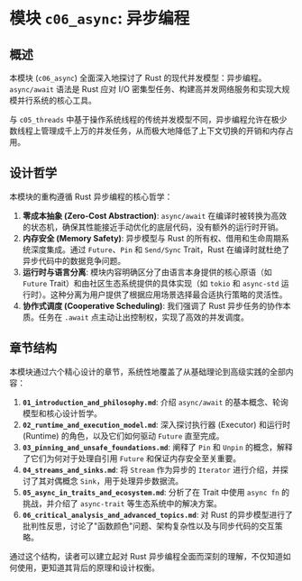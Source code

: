# 模块 `c06_async`: 异步编程

## 概述

本模块 (`c06_async`) 全面深入地探讨了 Rust 的现代并发模型：异步编程。`async/await` 语法是 Rust 应对 I/O 密集型任务、构建高并发网络服务和实现大规模并行系统的核心工具。

与 `c05_threads` 中基于操作系统线程的传统并发模型不同，异步编程允许在极少数线程上管理成千上万的并发任务，从而极大地降低了上下文切换的开销和内存占用。

## 设计哲学

本模块的重构遵循 Rust 异步编程的核心哲学：

1. **零成本抽象 (Zero-Cost Abstraction)**: `async/await` 在编译时被转换为高效的状态机，确保其性能接近手动优化的底层代码，没有额外的运行时开销。
2. **内存安全 (Memory Safety)**: 异步模型与 Rust 的所有权、借用和生命周期系统深度集成。通过 `Future`、`Pin` 和 `Send/Sync` Trait，Rust 在编译时就杜绝了异步代码中的数据竞争问题。
3. **运行时与语言分离**: 模块内容明确区分了由语言本身提供的核心原语（如 `Future` Trait）和由社区生态系统提供的具体实现（如 `tokio` 和 `async-std` 运行时）。这种分离为用户提供了根据应用场景选择最合适执行策略的灵活性。
4. **协作式调度 (Cooperative Scheduling)**: 我们强调了 Rust 异步任务的协作本质。任务在 `.await` 点主动让出控制权，实现了高效的并发调度。

## 章节结构

本模块通过六个精心设计的章节，系统性地覆盖了从基础理论到高级实践的全部内容：

1. **`01_introduction_and_philosophy.md`**: 介绍 `async/await` 的基本概念、轮询模型和核心设计哲学。
2. **`02_runtime_and_execution_model.md`**: 深入探讨执行器 (Executor) 和运行时 (Runtime) 的角色，以及它们如何驱动 `Future` 直至完成。
3. **`03_pinning_and_unsafe_foundations.md`**: 阐释了 `Pin` 和 `Unpin` 的概念，解释了它们为何对于处理自引用 `Future` 和保证内存安全至关重要。
4. **`04_streams_and_sinks.md`**: 将 `Stream` 作为异步的 `Iterator` 进行介绍，并探讨了其对偶概念 `Sink`，用于处理异步数据流。
5. **`05_async_in_traits_and_ecosystem.md`**: 分析了在 Trait 中使用 `async fn` 的挑战，并介绍了 `async-trait` 等生态系统中的解决方案。
6. **`06_critical_analysis_and_advanced_topics.md`**: 对 Rust 的异步模型进行了批判性反思，讨论了"函数颜色"问题、架构复杂性以及与同步代码的交互策略。

通过这个结构，读者可以建立起对 Rust 异步编程全面而深刻的理解，不仅知道如何使用，更知道其背后的原理和设计权衡。
